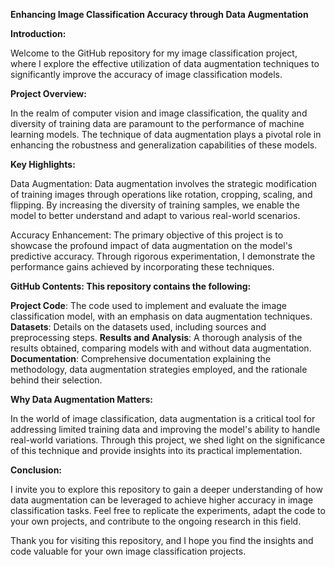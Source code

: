 **Enhancing Image Classification Accuracy through Data Augmentation**

**Introduction:**

Welcome to the GitHub repository for my image classification project, where I explore the effective utilization of data augmentation techniques to significantly improve the accuracy of image classification models.

**Project Overview:**

In the realm of computer vision and image classification, the quality and diversity of training data are paramount to the performance of machine learning models. The technique of data augmentation plays a pivotal role in enhancing the robustness and generalization capabilities of these models.

**Key Highlights:**

Data Augmentation: Data augmentation involves the strategic modification of training images through operations like rotation, cropping, scaling, and flipping. By increasing the diversity of training samples, we enable the model to better understand and adapt to various real-world scenarios.

Accuracy Enhancement: The primary objective of this project is to showcase the profound impact of data augmentation on the model's predictive accuracy. Through rigorous experimentation, I demonstrate the performance gains achieved by incorporating these techniques.

**GitHub Contents: This repository contains the following:**

**Project Code**: The code used to implement and evaluate the image classification model, with an emphasis on data augmentation techniques.
**Datasets**: Details on the datasets used, including sources and preprocessing steps.
**Results and Analysis**: A thorough analysis of the results obtained, comparing models with and without data augmentation.
**Documentation**: Comprehensive documentation explaining the methodology, data augmentation strategies employed, and the rationale behind their selection.

**Why Data Augmentation Matters:**

In the world of image classification, data augmentation is a critical tool for addressing limited training data and improving the model's ability to handle real-world variations. Through this project, we shed light on the significance of this technique and provide insights into its practical implementation.

**Conclusion:**

I invite you to explore this repository to gain a deeper understanding of how data augmentation can be leveraged to achieve higher accuracy in image classification tasks. Feel free to replicate the experiments, adapt the code to your own projects, and contribute to the ongoing research in this field.

Thank you for visiting this repository, and I hope you find the insights and code valuable for your own image classification projects.

